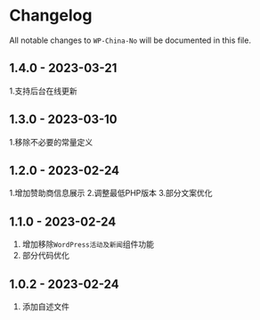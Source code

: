 # Changelog

All notable changes to `WP-China-No` will be documented in this file.

## 1.4.0 - 2023-03-21

1.支持后台在线更新

## 1.3.0 - 2023-03-10

1.移除不必要的常量定义

## 1.2.0 - 2023-02-24

1.增加赞助商信息展示
2.调整最低PHP版本
3.部分文案优化

## 1.1.0 - 2023-02-24

1. 增加移除`WordPress活动及新闻`组件功能
2. 部分代码优化

## 1.0.2 - 2023-02-24

1. 添加自述文件
